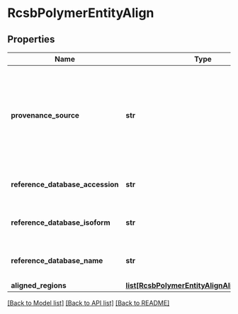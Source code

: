 # RcsbPolymerEntityAlign

## Properties
Name | Type | Description | Notes
------------ | ------------- | ------------- | -------------
**provenance_source** | **str** | Code identifying the individual, organization or program that  assigned the reference sequence. | [optional] 
**reference_database_accession** | **str** | Reference sequence accession code. | [optional] 
**reference_database_isoform** | **str** | Reference sequence isoform identifier. | [optional] 
**reference_database_name** | **str** | Reference sequence database name. | [optional] 
**aligned_regions** | [**list[RcsbPolymerEntityAlignAlignedRegions]**](RcsbPolymerEntityAlignAlignedRegions.md) |  | [optional] 

[[Back to Model list]](../README.md#documentation-for-models) [[Back to API list]](../README.md#documentation-for-api-endpoints) [[Back to README]](../README.md)

